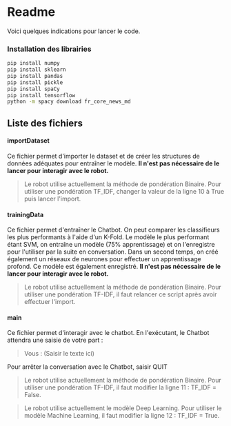 # Readme

Voici quelques indications pour lancer le code.

### Installation des librairies
```bash
pip install numpy
pip install sklearn
pip install pandas
pip install pickle
pip install spaCy
pip install tensorflow
python -m spacy download fr_core_news_md
```


## Liste des fichiers

#### importDataset

Ce fichier permet d'importer le dataset et de créer les structures de données adéquates pour entraîner le modèle. **Il n'est pas nécessaire de le lancer pour interagir avec le robot.** 
> Le robot utilise actuellement la méthode de pondération Binaire. Pour utiliser une pondération TF_IDF, changer la valeur de la ligne 10 à True puis lancer l'import. 

#### trainingData

Ce fichier permet d'entraîner le Chatbot. On peut comparer les classifieurs les plus performants à l'aide d'un K-Fold. Le modèle le plus performant étant SVM, on entraîne un modèle (75% apprentissage) et on l'enregistre pour l'utiliser par la suite en conversation. Dans un second temps, on créé également un réseaux de neurones pour effectuer un apprentissage profond. Ce modèle est également enregistré. **Il n'est pas nécessaire de le lancer pour interagir avec le robot.** 

> Le robot utilise actuellement la méthode de pondération Binaire. Pour utiliser une pondération TF-IDF, il faut relancer ce script après avoir effectuer l'import. 

#### main

Ce fichier permet d'interagir avec le chatbot. En l'exécutant, le Chatbot attendra une saisie de votre part : 

> Vous : (Saisir le texte ici)

Pour arrêter la conversation avec le Chatbot, saisir QUIT

> Le robot utilise actuellement la méthode de pondération Binaire. Pour utiliser une pondération TF-IDF, il faut modifier la ligne 11 : TF_IDF = False. 

> Le robot utilise actuellement le modèle Deep Learning. Pour utiliser le modèle Machine Learning, il faut modifier la ligne 12 : TF_IDF = True. 
